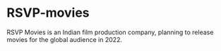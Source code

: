 # RSVP-movies
RSVP Movies is an Indian film production company, planning to release movies for the global audience in 2022. 
